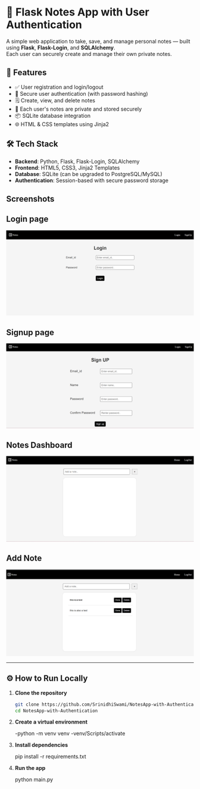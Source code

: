 # 📝 Flask Notes App with User Authentication

A simple web application to take, save, and manage personal notes — built using **Flask**, **Flask-Login**, and **SQLAlchemy**.  
Each user can securely create and manage their own private notes.

## 🚀 Features

- ✅ User registration and login/logout
- 🔐 Secure user authentication (with password hashing)
- 🗒️ Create, view, and delete notes
- 🧠 Each user's notes are private and stored securely
- 📦 SQLite database integration
- 🌐 HTML & CSS templates using Jinja2

## 🛠️ Tech Stack

- **Backend**: Python, Flask, Flask-Login, SQLAlchemy
- **Frontend**: HTML5, CSS3, Jinja2 Templates
- **Database**: SQLite (can be upgraded to PostgreSQL/MySQL)
- **Authentication**: Session-based with secure password storage


## Screenshots

## Login page
![alt text](login.png)

## Signup page
![alt text](signup.png)

## Notes Dashboard
![alt text](<notes page.png>)

## Add Note
![alt text](<note addition.png>)

---

## ⚙️ How to Run Locally

1. **Clone the repository**
   ```bash
   git clone https://github.com/SrinidhiSwami/NotesApp-with-Authentication.git
   cd NotesApp-with-Authentication

2. **Create a virtual environment**

   -python -m venv venv
   -venv/Scripts/activate

4. **Install dependencies**

    pip install -r requirements.txt

5. **Run the app**

    python main.py
